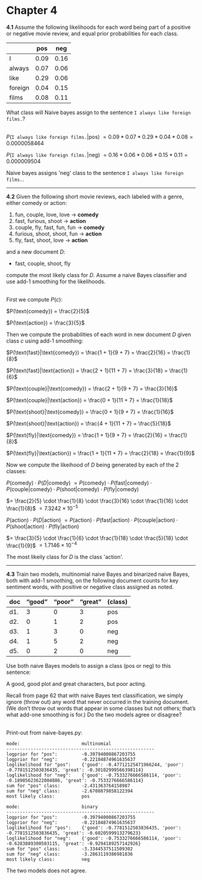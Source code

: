 # Chapter 4

__4.1__ Assume the following likelihoods for each word being part of a positive or negative movie review, and equal prior probabilities for each class.

|       |pos  |neg  |
|-------|-----|-----|
|I      |0.09 |0.16 |
|always |0.07 |0.06 |
|like   |0.29 |0.06 |
|foreign|0.04 |0.15 |
|films  |0.08 |0.11 |

What class will Naive bayes assign to the sentence `I always like foreign films.`?<br><br>

$P$(`I always like foreign films.`|pos) $= 0.09 * 0.07 * 0.29 * 0.04 * 0.08 = 0.0000058464$

$P$(`I always like foreign films.`|neg) $= 0.16 * 0.06 * 0.06 * 0.15 * 0.11 = 0.000009504$

Naive bayes assigns 'neg' class to the sentence `I always like foreign films.`.

---

__4.2__  Given the following short movie reviews, each labeled with a genre, either comedy or action:

1. fun, couple, love, love ->       __comedy__
2. fast, furious, shoot ->          __action__
3. couple, fly, fast, fun, fun ->   __comedy__
4. furious, shoot, shoot, fun ->    __action__
5. fly, fast, shoot, love ->        __action__

and a new document $D$:

- fast, couple, shoot, fly

compute the most likely class for $D$. Assume a naive Bayes classifier and use add-1 smoothing for the likelihoods.<br><br>

First we compute $P(c)$:

$P(\text{comedy}) = \frac{2}{5}$

$P(\text{action}) = \frac{3}{5}$

Then we compute the probabilities of each word in new document $D$ given class $c$ using add-1 smoothing:

$P(\text{fast}|\text{comedy}) = \frac{1 + 1}{9 + 7} = \frac{2}{16} = \frac{1}{8}$

$P(\text{fast}|\text{action}) = \frac{2 + 1}{11 + 7} = \frac{3}{18} = \frac{1}{6}$


$P(\text{couple}|\text{comedy}) = \frac{2 + 1}{9 + 7} = \frac{3}{16}$

$P(\text{couple}|\text{action}) = \frac{0 + 1}{11 + 7} = \frac{1}{18}$


$P(\text{shoot}|\text{comedy}) = \frac{0 + 1}{9 + 7} = \frac{1}{16}$

$P(\text{shoot}|\text{action}) = \frac{4 + 1}{11 + 7} = \frac{5}{18}$


$P(\text{fly}|\text{comedy}) = \frac{1 + 1}{9 + 7} = \frac{2}{16} = \frac{1}{8}$

$P(\text{fly}|\text{action}) = \frac{1 + 1}{11 + 7} = \frac{2}{18} = \frac{1}{9}$

Now we compute the likeihood of $D$ being generated by each of the 2 classes:

$P(\text{comedy}) \cdot P(D|\text{comedy})$
$= P(\text{comedy}) \cdot P(\text{fast}|\text{comedy}) \cdot P(\text{couple}|\text{comedy}) \cdot P(\text{shoot}|\text{comedy}) \cdot P(\text{fly}|\text{comedy})$

$= \frac{2}{5} \cdot \frac{1}{8} \cdot \frac{3}{16} \cdot \frac{1}{16} \cdot \frac{1}{8}$
$= 7.3242\times10^{-5}$

$P(\text{action}) \cdot P(D|\text{action})$
$= P(\text{action}) \cdot P(\text{fast}|\text{action}) \cdot P(\text{couple}|\text{action}) \cdot P(\text{shoot}|\text{action}) \cdot P(\text{fly}|\text{action})$

$= \frac{3}{5} \cdot \frac{1}{6} \cdot \frac{1}{18} \cdot \frac{5}{18} \cdot \frac{1}{9}$
$= 1.7146\times10^{-4}$

The most likeily class for $D$ is the class 'action'.

---

__4.3__ Train two models, multinomial naive Bayes and binarized naive Bayes, both with add-1 smoothing, on the following document counts for key sentiment words, with positive or negative class assigned as noted.

|doc  |“good” |“poor” |“great”|(class)|
|-----|-------|-------|-------|-------|
|d1.  |3      |0      |3      |pos    |
|d2.  |0      |1      |2      |pos    |
|d3.  |1      |3      |0      |neg    |
|d4.  |1      |5      |2      |neg    |
|d5.  |0      |2      |0      |neg    |

Use both naive Bayes models to assign a class (pos or neg) to this sentence: 

A good, good plot and great characters, but poor acting.

Recall from page 62 that with naive Bayes text classification, we simply ignore (throw out) any word that never occurred in the training document. (We don’t throw out words that appear in some classes but not others; that’s what add-one smoothing is for.) Do the two models agree or disagree?<br><br>

Print-out from naive-bayes.py:

```
mode:                       multinomial
-------------------------------------------------------
logprior for "pos":         -0.39794000867203755
logprior for "neg":         -0.22184874961635637
loglikelihood for "pos":    {'good': -0.47712125471966244, 'poor': -0.7781512503836435, 'great': -0.30102999566398114}
loglikelihood for "neg":    {'good': -0.7533276666586114, 'poor': -0.18905623622004886, 'great': -0.7533276666586114}
sum for "pos" class:        -2.431363764158987
sum for "neg" class:        -2.6708879858122394
most likely class:          pos

mode:                       binary
-------------------------------------------------------
logprior for "pos":         -0.39794000867203755
logprior for "neg":         -0.22184874961635637
loglikelihood for "pos":    {'good': -0.7781512503836435, 'poor': -0.7781512503836435, 'great': -0.6020599913279623}
loglikelihood for "neg":    {'good': -0.7533276666586114, 'poor': -0.6283889300503115, 'great': -0.9294189257142926}
sum for "pos" class:        -3.3344537511509302
sum for "neg" class:        -3.2863119386981836
most likely class:          neg
```

The two models does not agree. 
